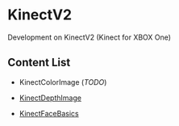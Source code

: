 # KinectV2

Development on KinectV2 (Kinect for XBOX One)

## Content List

- KinectColorImage (*TODO*)

- [KinectDepthImage](https://github.com/fengyhack/KinectV2/tree/master/KinectDepthImage)

- [KinectFaceBasics](https://github.com/fengyhack/KinectV2/tree/master/KinectFaceBasics)
